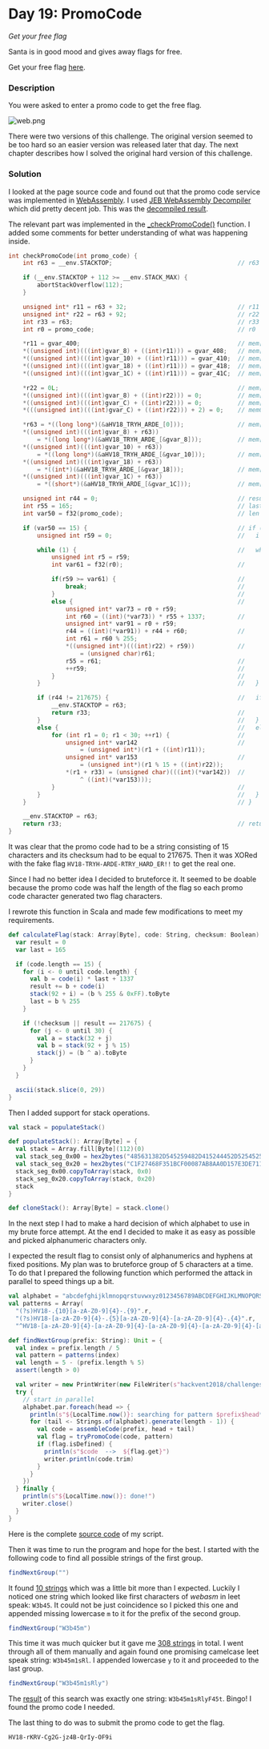 # Day 19: PromoCode

*Get your free flag*

Santa is in good mood and gives away flags for free.

Get your free flag [here](https://hackvent.hacking-lab.com/Pr0m0C0de/promo.html).

### Description

You were asked to enter a promo code to get the free flag.

![web.png](files/web.png "web")

There were two versions of this challenge. The original version seemed to be too hard so an easier version was released later that day. The next chapter describes how I solved the original hard version of this challenge.

### Solution

I looked at the page source code and found out that the promo code service was implemented in [WebAssembly](files/promo.wasm). I used [JEB WebAssembly Decompiler](https://www.pnfsoftware.com/jeb/#more) which did pretty decent job. This was the [decompiled result](files/promo.c).

The relevant part was implemented in the [_checkPromoCode()](files/promo.c#L64) function. I added some comments for better understanding of what was happening inside.

```c
int checkPromoCode(int promo_code) {
    int r63 = __env.STACKTOP;                                   // r63 = F10h

    if (__env.STACKTOP + 112 >= __env.STACK_MAX) {
        abortStackOverflow(112);
    }

    unsigned int* r11 = r63 + 32;                               // r11 = 0xF30
    unsigned int* r22 = r63 + 92;                               // r22 = 0xF6C
    int r33 = r63;                                              // r33 = 0xF10
    int r0 = promo_code;                                        // r0  = 0x500F28

    *r11 = gvar_400;                                            // mem[0xF30] = 0xF0BC51F36874F2C1
    *((unsigned int)(((int)gvar_8) + ((int)r11))) = gvar_408;   // mem[0xF38] = 0xE357D1A08AAB8700
    *((unsigned int)(((int)gvar_10) + ((int)r11))) = gvar_410;  // mem[0xF40] = 0x2FEB8572F31271DE
    *((unsigned int)(((int)gvar_18) + ((int)r11))) = gvar_418;  // mem[0xF48] = 0xABABA787
    *((unsigned int)(((int)gvar_1C) + ((int)r11))) = gvar_41C;  // mem[0xF4C] = 0x74FF

    *r22 = 0L;                                                  // mem[0xF6C] = 0
    *((unsigned int)(((int)gvar_8) + ((int)r22))) = 0;          // mem[0xF74] = 0
    *((unsigned int)(((int)gvar_C) + ((int)r22))) = 0;          // mem[0xF78] = 0
    *(((unsigned int)(((int)gvar_C) + ((int)r22))) + 2) = 0;    // mem0xF7A[] = 0

    *r63 = *((long long*)(&aHV18_TRYH_ARDE_[0]));               // mem[0xF10] = "HV18-TRY"
    *((unsigned int)(((int)gvar_8) + r63))
        = *((long long*)(&aHV18_TRYH_ARDE_[&gvar_8]));          // mem[0xF18] = "H-ARDE-R"
    *((unsigned int)(((int)gvar_10) + r63))
        = *((long long*)(&aHV18_TRYH_ARDE_[&gvar_10]));         // mem[0xF20] = "TRY_HARD"
    *((unsigned int)(((int)gvar_18) + r63))
        = *((int*)(&aHV18_TRYH_ARDE_[&gvar_18]));               // mem[0xF28] = "_ER!"
    *((unsigned int)(((int)gvar_1C) + r63))
        = *((short*)(&aHV18_TRYH_ARDE_[&gvar_1C]));             // mem[0xF2C] = "!\0"

    unsigned int r44 = 0;                                       // result = 0
    int r55 = 165;                                              // last = 165
    int var50 = f32(promo_code);                                // len = strlen(promo_code)

    if (var50 == 15) {                                          // if (len == 15) {
        unsigned int r59 = 0;                                   //   i = 0

        while (1) {                                             //   while (1) {
            unsigned int r5 = r59;
            int var61 = f32(r0);                                //     n = strlen(code)

            if(r59 >= var61) {                                  //     if (i >= n) {
                break;                                          //       break;
            }                                                   //     }
            else {                                              //     else {
                unsigned int* var73 = r0 + r59;
                int r60 = ((int)(*var73)) * r55 + 1337;         //       b = code[i] * last + 1337
                unsigned int* var91 = r0 + r59;
                r44 = ((int)(*var91)) + r44 + r60;              //       result += code[i] + b
                int r61 = r60 % 255;
                *((unsigned int*)(((int)r22) + r59))            //       mem[0xF6C + i] = b % 255
                    = (unsigned char)r61;
                r55 = r61;                                      //       last = b % 255
                ++r59;                                          //       ++i
            }                                                   //     }
        }                                                       //   }

        if (r44 != 217675) {                                    //   if (result != 217675) {
            __env.STACKTOP = r63;
            return r33;                                         //     return mem[0xF10];
        }                                                       //   }
        else {                                                  //   else {
            for (int r1 = 0; r1 < 30; ++r1) {                   //     for (int i = 0; i < 30; ++i) {
                unsigned int* var142                            //       a = mem[0xF30 + i]
                    = (unsigned int*)(r1 + ((int)r11));
                unsigned int* var153                            //       b = mem[0xF6C + i % 15]
                    = (unsigned int*)(r1 % 15 + ((int)r22));
                *(r1 + r33) = (unsigned char)(((int)(*var142))  //       mem[0xF10 + i] = a ^ b
                    ^ ((int)(*var153)));
            }                                                   //     }
        }                                                       //   }
    }                                                           // }

    __env.STACKTOP = r63;
    return r33;                                                 // return return mem[0xF10];
}
```

It was clear that the promo code had to be a string consisting of 15 characters and its checksum had to be equal to 217675. Then it was XORed with the fake flag `HV18-TRYH-ARDE-RTRY_HARD_ER!!` to get the real one.

Since I had no better idea I decided to bruteforce it. It seemed to be doable because the promo code was half the length of the flag so each promo code character generated two flag characters.

I rewrote this function in Scala and made few modifications to meet my requirements.

```scala
def calculateFlag(stack: Array[Byte], code: String, checksum: Boolean): String = {
  var result = 0
  var last = 165

  if (code.length == 15) {
    for (i <- 0 until code.length) {
      val b = code(i) * last + 1337
      result += b + code(i)
      stack(92 + i) = (b % 255 & 0xFF).toByte
      last = b % 255
    }

    if (!checksum || result == 217675) {
      for (j <- 0 until 30) {
        val a = stack(32 + j)
        val b = stack(92 + j % 15)
        stack(j) = (b ^ a).toByte
      }
    }
  }

  ascii(stack.slice(0, 29))
}
```

Then I added support for stack operations. 

```scala
val stack = populateStack()

def populateStack(): Array[Byte] = {
  val stack = Array.fill[Byte](112)(0)
  val stack_seg_0x00 = hex2bytes("485631382D545259482D415244452D525452595F484152445F4552212100")
  val stack_seg_0x20 = hex2bytes("C1F27468F351BCF00087AB8AA0D157E3DE7112F37285EB2F87A7ABABFF74").dropWhile(_ == 0x0)
  stack_seg_0x00.copyToArray(stack, 0x0)
  stack_seg_0x20.copyToArray(stack, 0x20)
  stack
}

def cloneStack(): Array[Byte] = stack.clone()
```

In the next step I had to make a hard decision of which alphabet to use in my brute force attempt. At the end I decided to make it as easy as possible and picked alphanumeric characters only.

I expected the result flag to consist only of alphanumerics and hyphens at fixed positions. My plan was to bruteforce group of 5 characters at a time. To do that I prepared the following function which performed the attack in parallel to speed things up a bit.

```scala
val alphabet = "abcdefghijklmnopqrstuvwxyz0123456789ABCDEFGHIJKLMNOPQRSTUVWXYZ"
val patterns = Array(
  "(?s)HV18-.{10}[a-zA-Z0-9]{4}-.{9}".r,
  "(?s)HV18-[a-zA-Z0-9]{4}-.{5}[a-zA-Z0-9]{4}-[a-zA-Z0-9]{4}-.{4}".r,
  "^HV18-[a-zA-Z0-9]{4}-[a-zA-Z0-9]{4}-[a-zA-Z0-9]{4}-[a-zA-Z0-9]{4}-[a-zA-Z0-9]{4}$".r)

def findNextGroup(prefix: String): Unit = {
  val index = prefix.length / 5
  val pattern = patterns(index)
  val length = 5 - (prefix.length % 5)
  assert(length > 0)

  val writer = new PrintWriter(new FileWriter(s"hackvent2018/challenges/day19/files/bf/grp$index.codes"), true)
  try {
    // start in parallel
    alphabet.par.foreach(head => {
      println(s"${LocalTime.now()}: searching for pattern $prefix$head*")
      for (tail <- Strings.of(alphabet).generate(length - 1)) {
        val code = assembleCode(prefix, head + tail)
        val flag = tryPromoCode(code, pattern)
        if (flag.isDefined) {
          println(s"$code  -->  ${flag.get}")
          writer.println(code.trim)
        }
      }
    })
  } finally {
    println(s"${LocalTime.now()}: done!")
    writer.close()
  }
}
```

Here is the complete [source code](../../src/main/scala/hackvent2018/Day19.scala) of my script.

Then it was time to run the program and hope for the best. I started with the following code to find all possible strings of the first group.

```scala
findNextGroup("")
```

It found [10 strings](files/bf/grp0.codes) which was a little bit more than I expected. Luckily I noticed one string which looked like first characters of *webasm* in leet speak: `W3b45`. It could not be just coincidence so I picked this one and appended missing lowercase `m` to it for the prefix of the second group.

```scala
findNextGroup("W3b45m")
```

This time it was much quicker but it gave me [308 strings](files/bf/grp1.codes) in total. I went through all of them manually and again found one promising camelcase leet speak string: `W3b45m1sRl`. I appended lowercase `y` to it and proceeded to the last group.

```scala
findNextGroup("W3b45m1sRly")
```

The [result](files/bf/grp2.codes) of this search was exactly one string: `W3b45m1sRlyF45t`. Bingo! I found the promo code I needed.

The last thing to do was to submit the promo code to get the flag.

```
HV18-rKRV-Cg2G-jz4B-QrIy-OF9i
```
